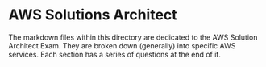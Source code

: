 # AWS Solutions Architect

The markdown files within this directory are dedicated to the AWS Solution Architect Exam. They are broken down (generally) into specific AWS services. Each section has a series of questions at the end of it.
